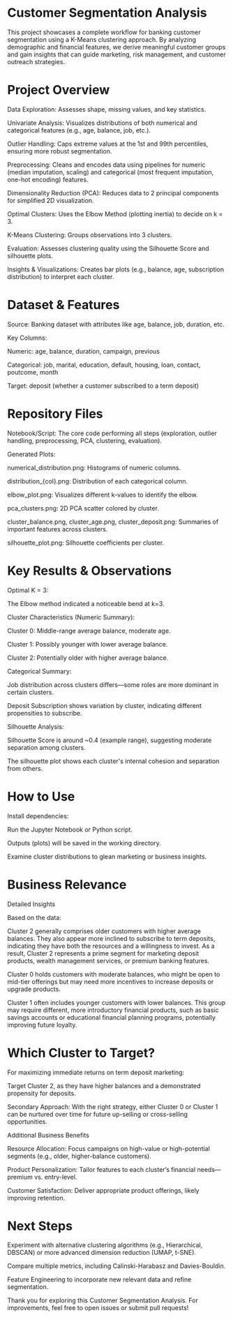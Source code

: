 # Customer Segmentation Analysis


This project showcases a complete workflow for banking customer segmentation using a K-Means clustering approach. By analyzing demographic and financial features, we derive meaningful customer groups and gain insights that can guide marketing, risk management, and customer outreach strategies.

# Project Overview

Data Exploration: Assesses shape, missing values, and key statistics.

Univariate Analysis: Visualizes distributions of both numerical and categorical features (e.g., age, balance, job, etc.).

Outlier Handling: Caps extreme values at the 1st and 99th percentiles, ensuring more robust segmentation.

Preprocessing: Cleans and encodes data using pipelines for numeric (median imputation, scaling) and categorical (most frequent imputation, one-hot encoding) features.

Dimensionality Reduction (PCA): Reduces data to 2 principal components for simplified 2D visualization.

Optimal Clusters: Uses the Elbow Method (plotting inertia) to decide on k = 3.

K-Means Clustering: Groups observations into 3 clusters.

Evaluation: Assesses clustering quality using the Silhouette Score and silhouette plots.

Insights & Visualizations: Creates bar plots (e.g., balance, age, subscription distribution) to interpret each cluster.

# Dataset & Features

Source: Banking dataset with attributes like age, balance, job, duration, etc.

Key Columns:

Numeric: age, balance, duration, campaign, previous

Categorical: job, marital, education, default, housing, loan, contact, poutcome, month

Target: deposit (whether a customer subscribed to a term deposit)

# Repository Files

Notebook/Script: The core code performing all steps (exploration, outlier handling, preprocessing, PCA, clustering, evaluation).

Generated Plots:

numerical_distribution.png: Histograms of numeric columns.

distribution_{col}.png: Distribution of each categorical column.

elbow_plot.png: Visualizes different k-values to identify the elbow.

pca_clusters.png: 2D PCA scatter colored by cluster.

cluster_balance.png, cluster_age.png, cluster_deposit.png: Summaries of important features across clusters.

silhouette_plot.png: Silhouette coefficients per cluster.

# Key Results & Observations

Optimal K = 3:

The Elbow method indicated a noticeable bend at k=3.

Cluster Characteristics (Numeric Summary):

Cluster 0: Middle-range average balance, moderate age.

Cluster 1: Possibly younger with lower average balance.

Cluster 2: Potentially older with higher average balance.

Categorical Summary:

Job distribution across clusters differs—some roles are more dominant in certain clusters.

Deposit Subscription shows variation by cluster, indicating different propensities to subscribe.

Silhouette Analysis:

Silhouette Score is around ~0.4 (example range), suggesting moderate separation among clusters.

The silhouette plot shows each cluster's internal cohesion and separation from others.

# How to Use

Install dependencies:

Run the Jupyter Notebook or Python script.

Outputs (plots) will be saved in the working directory.

Examine cluster distributions to glean marketing or business insights.

# Business Relevance

Detailed Insights

Based on the data:

Cluster 2 generally comprises older customers with higher average balances. They also appear more inclined to subscribe to term deposits, indicating they have both the resources and a willingness to invest. As a result, Cluster 2 represents a prime segment for marketing deposit products, wealth management services, or premium banking features.

Cluster 0 holds customers with moderate balances, who might be open to mid-tier offerings but may need more incentives to increase deposits or upgrade products.

Cluster 1 often includes younger customers with lower balances. This group may require different, more introductory financial products, such as basic savings accounts or educational financial planning programs, potentially improving future loyalty.

# Which Cluster to Target?

For maximizing immediate returns on term deposit marketing:

Target Cluster 2, as they have higher balances and a demonstrated propensity for deposits.

Secondary Approach: With the right strategy, either Cluster 0 or Cluster 1 can be nurtured over time for future up-selling or cross-selling opportunities.

Additional Business Benefits

Resource Allocation: Focus campaigns on high-value or high-potential segments (e.g., older, higher-balance customers).

Product Personalization: Tailor features to each cluster’s financial needs—premium vs. entry-level.

Customer Satisfaction: Deliver appropriate product offerings, likely improving retention.


# Next Steps

Experiment with alternative clustering algorithms (e.g., Hierarchical, DBSCAN) or more advanced dimension reduction (UMAP, t-SNE).

Compare multiple metrics, including Calinski-Harabasz and Davies-Bouldin.

Feature Engineering to incorporate new relevant data and refine segmentation.


Thank you for exploring this Customer Segmentation Analysis. For improvements, feel free to open issues or submit pull requests!



